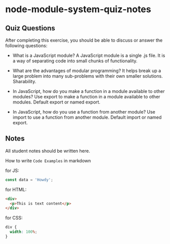 # node-module-system-quiz-notes

## Quiz Questions

After completing this exercise, you should be able to discuss or answer the following questions:

- What is a JavaScript module?
  A JavaScript module is a single .js file. It is a way of separating code into small chunks of functionality.

- What are the advantages of modular programming?
  It helps break up a large problem into many sub-problems with their own smaller solutions.
  Sharability.

- In JavaScript, how do you make a function in a module available to other modules?
  Use export to make a function in a module available to other modules.
  Default export or named export.

- In JavaScript, how do you use a function from another module?
  Use import to use a function from another module.
  Default import or named export.

## Notes

All student notes should be written here.

How to write `Code Examples` in markdown

for JS:

```javascript
const data = 'Howdy';
```

for HTML:

```html
<div>
  <p>This is text content</p>
</div>
```

for CSS:

```css
div {
  width: 100%;
}
```
